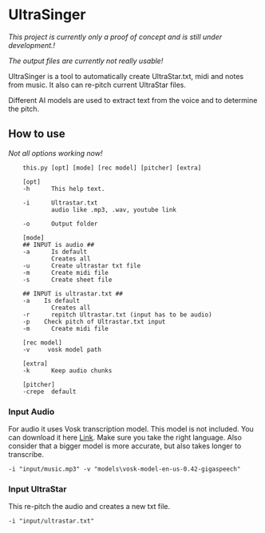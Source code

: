 # UltraSinger

_This project is currently only a proof of concept and is still under development.!_

_The output files are currently not really usable!_

UltraSinger is a tool to automatically create UltraStar.txt, midi and notes from music. 
It also can re-pitch current UltraStar files.

Different AI models are used to extract text from the voice and to determine the pitch. 

## How to use

_Not all options working now!_
```commandline
    this.py [opt] [mode] [rec model] [pitcher] [extra]
    
    [opt]
    -h      This help text.
    
    -i      Ultrastar.txt
            audio like .mp3, .wav, youtube link
    
    -o      Output folder
    
    [mode]
    ## INPUT is audio ##
    -a      Is default
            Creates all
    -u      Create ultrastar txt file
    -m      Create midi file
    -s      Create sheet file
    
    ## INPUT is ultrastar.txt ##
    -a    Is default
            Creates all
    -r      repitch Ultrastar.txt (input has to be audio)
    -p    Check pitch of Ultrastar.txt input
    -m      Create midi file

    [rec model]
    -v     vosk model path
      
    [extra]
    -k      Keep audio chunks
    
    [pitcher]
    -crepe  default
```

### Input Audio

For audio it uses Vosk transcription model. This model is not included. You can download it here [Link](https://alphacephei.com/vosk/models).
Make sure you take the right language. Also consider that a bigger model is more accurate, but also takes longer to transcribe.

```commandline
-i "input/music.mp3" -v "models\vosk-model-en-us-0.42-gigaspeech"
```

### Input UltraStar

This re-pitch the audio and creates a new txt file.

```commandline
-i "input/ultrastar.txt"
```